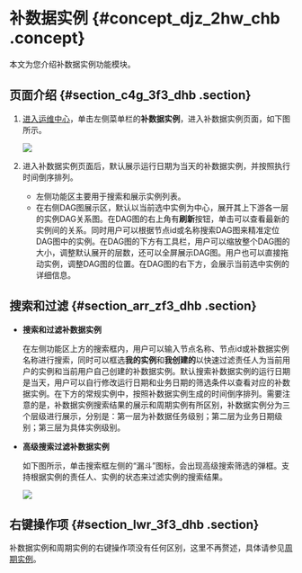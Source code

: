 # 补数据实例 {#concept_djz_2hw_chb .concept}

本文为您介绍补数据实例功能模块。

## 页面介绍 {#section_c4g_3f3_dhb .section}

1.  [进入运维中心](cn.zh-CN/用户指南/运维中心/运维中心概述.md#section_dcr_kpw_chb)，单击左侧菜单栏的**补数据实例**，进入补数据实例页面，如下图所示。

    ![](http://static-aliyun-doc.oss-cn-hangzhou.aliyuncs.com/assets/img/139466/155599251941014_zh-CN.png)

2.  进入补数据实例页面后，默认展示运行日期为当天的补数据实例，并按照执行时间倒序排列。
    -   左侧功能区主要用于搜索和展示实例列表。
    -   在右侧DAG图展示区，默认以当前选中实例为中心，展开其上下游各一层的实例DAG关系图。在DAG图的右上角有**刷新**按钮，单击可以查看最新的实例间的关系。同时用户可以根据节点id或名称搜索DAG图来精准定位DAG图中的实例。在DAG图的下方有工具栏，用户可以缩放整个DAG图的大小，调整默认展开的层数，还可以全屏展示DAG图。用户也可以直接拖动实例，调整DAG图的位置。在DAG图的右下方，会展示当前选中实例的详细信息。

## 搜索和过滤 {#section_arr_zf3_dhb .section}

-   **搜索和过滤补数据实例** 

    在左侧功能区上方的搜索框内，用户可以输入节点名称、节点id或补数据实例名称进行搜索，同时可以框选**我的实例**和**我创建的**以快速过滤责任人为当前用户的实例和当前用户自己创建的补数据实例。默认搜索补数据实例的运行日期是当天，用户可以自行修改运行日期和业务日期的筛选条件以查看对应的补数据实例。在下方的常规实例中，按照补数据实例生成的时间倒序排列。需要注意的是，补数据实例搜索结果的展示和周期实例有所区别，补数据实例分为三个层级进行展示，分别是：第一层为补数据任务级别；第二层为业务日期级别；第三层为具体实例级别。

-   **高级搜索过滤补数据实例** 

    如下图所示，单击搜索框左侧的“漏斗”图标，会出现高级搜索筛选的弹框。支持根据实例的责任人、实例的状态来过滤实例的搜索结果。

    ![](http://static-aliyun-doc.oss-cn-hangzhou.aliyuncs.com/assets/img/139466/155599251941016_zh-CN.png)


## 右键操作项 {#section_lwr_3f3_dhb .section}

补数据实例和周期实例的右键操作项没有任何区别，这里不再赘述，具体请参见[周期实例](cn.zh-CN/用户指南/运维中心/实例/周期实例.md#)。

